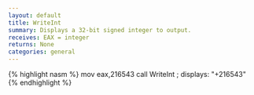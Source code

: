 ```yaml
---
layout: default
title: WriteInt
summary: Displays a 32-bit signed integer to output.
receives: EAX = integer
returns: None
categories: general
---
```

{% highlight nasm %}
mov  eax,216543
call WriteInt       ; displays: "+216543"
{% endhighlight %}